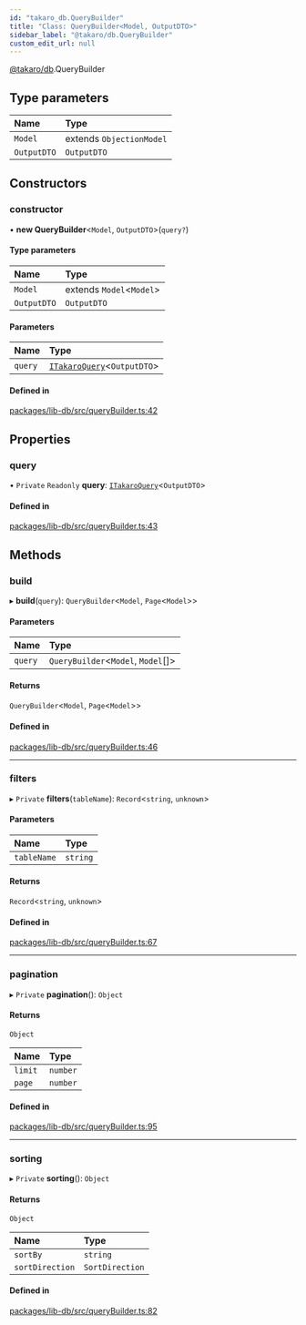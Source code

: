 ```yaml
---
id: "takaro_db.QueryBuilder"
title: "Class: QueryBuilder<Model, OutputDTO>"
sidebar_label: "@takaro/db.QueryBuilder"
custom_edit_url: null
---
```


[@takaro/db](../modules/takaro_db.md).QueryBuilder

## Type parameters

| Name | Type |
| :------ | :------ |
| `Model` | extends `ObjectionModel` |
| `OutputDTO` | `OutputDTO` |

## Constructors

### constructor

• **new QueryBuilder**<`Model`, `OutputDTO`\>(`query?`)

#### Type parameters

| Name | Type |
| :------ | :------ |
| `Model` | extends `Model`<`Model`\> |
| `OutputDTO` | `OutputDTO` |

#### Parameters

| Name | Type |
| :------ | :------ |
| `query` | [`ITakaroQuery`](takaro_db.ITakaroQuery.md)<`OutputDTO`\> |

#### Defined in

[packages/lib-db/src/queryBuilder.ts:42](https://github.com/niekcandaele/Takaro/blob/91fb19b/packages/lib-db/src/queryBuilder.ts#L42)

## Properties

### query

• `Private` `Readonly` **query**: [`ITakaroQuery`](takaro_db.ITakaroQuery.md)<`OutputDTO`\>

#### Defined in

[packages/lib-db/src/queryBuilder.ts:43](https://github.com/niekcandaele/Takaro/blob/91fb19b/packages/lib-db/src/queryBuilder.ts#L43)

## Methods

### build

▸ **build**(`query`): `QueryBuilder`<`Model`, `Page`<`Model`\>\>

#### Parameters

| Name | Type |
| :------ | :------ |
| `query` | `QueryBuilder`<`Model`, `Model`[]\> |

#### Returns

`QueryBuilder`<`Model`, `Page`<`Model`\>\>

#### Defined in

[packages/lib-db/src/queryBuilder.ts:46](https://github.com/niekcandaele/Takaro/blob/91fb19b/packages/lib-db/src/queryBuilder.ts#L46)

___

### filters

▸ `Private` **filters**(`tableName`): `Record`<`string`, `unknown`\>

#### Parameters

| Name | Type |
| :------ | :------ |
| `tableName` | `string` |

#### Returns

`Record`<`string`, `unknown`\>

#### Defined in

[packages/lib-db/src/queryBuilder.ts:67](https://github.com/niekcandaele/Takaro/blob/91fb19b/packages/lib-db/src/queryBuilder.ts#L67)

___

### pagination

▸ `Private` **pagination**(): `Object`

#### Returns

`Object`

| Name | Type |
| :------ | :------ |
| `limit` | `number` |
| `page` | `number` |

#### Defined in

[packages/lib-db/src/queryBuilder.ts:95](https://github.com/niekcandaele/Takaro/blob/91fb19b/packages/lib-db/src/queryBuilder.ts#L95)

___

### sorting

▸ `Private` **sorting**(): `Object`

#### Returns

`Object`

| Name | Type |
| :------ | :------ |
| `sortBy` | `string` |
| `sortDirection` | `SortDirection` |

#### Defined in

[packages/lib-db/src/queryBuilder.ts:82](https://github.com/niekcandaele/Takaro/blob/91fb19b/packages/lib-db/src/queryBuilder.ts#L82)
